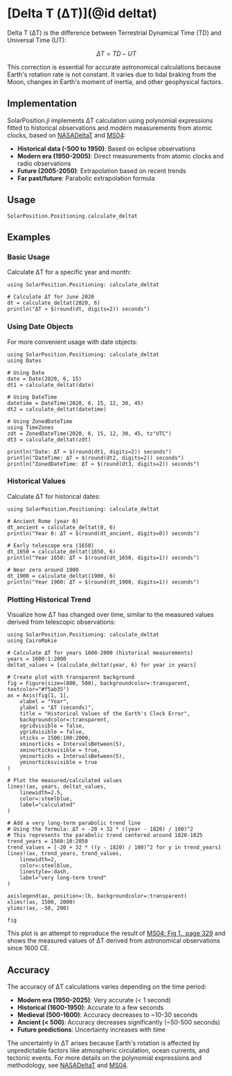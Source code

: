 # [Delta T (ΔT)](@id deltat)

Delta T (ΔT) is the difference between Terrestrial Dynamical Time (TD) and Universal Time (UT):

```math
\Delta T = TD - UT
```

This correction is essential for accurate astronomical calculations because Earth's rotation rate
is not constant. It varies due to tidal braking from the Moon, changes in Earth's moment of inertia,
and other geophysical factors.

## Implementation

SolarPosition.jl implements ΔT calculation using polynomial expressions fitted to historical
observations and modern measurements from atomic clocks, based on [NASADeltaT](@cite) and [MS04](@cite):

- **Historical data (-500 to 1950)**: Based on eclipse observations
- **Modern era (1950-2005)**: Direct measurements from atomic clocks and radio observations
- **Future (2005-2050)**: Extrapolation based on recent trends
- **Far past/future**: Parabolic extrapolation formula

## Usage

```@docs
SolarPosition.Positioning.calculate_deltat
```

## Examples

### Basic Usage

Calculate ΔT for a specific year and month:

```@example deltat
using SolarPosition.Positioning: calculate_deltat

# Calculate ΔT for June 2020
dt = calculate_deltat(2020, 6)
println("ΔT ≈ $(round(dt, digits=2)) seconds")
```

### Using Date Objects

For more convenient usage with date objects:

```@example deltat
using SolarPosition.Positioning: calculate_deltat
using Dates

# Using Date
date = Date(2020, 6, 15)
dt1 = calculate_deltat(date)

# Using DateTime
datetime = DateTime(2020, 6, 15, 12, 30, 45)
dt2 = calculate_deltat(datetime)

# Using ZonedDateTime
using TimeZones
zdt = ZonedDateTime(2020, 6, 15, 12, 30, 45, tz"UTC")
dt3 = calculate_deltat(zdt)

println("Date: ΔT ≈ $(round(dt1, digits=2)) seconds")
println("DateTime: ΔT ≈ $(round(dt2, digits=2)) seconds")
println("ZonedDateTime: ΔT ≈ $(round(dt3, digits=2)) seconds")
```

### Historical Values

Calculate ΔT for historical dates:

```@example deltat
using SolarPosition.Positioning: calculate_deltat

# Ancient Rome (year 0)
dt_ancient = calculate_deltat(0, 6)
println("Year 0: ΔT ≈ $(round(dt_ancient, digits=0)) seconds")

# Early telescope era (1650)
dt_1650 = calculate_deltat(1650, 6)
println("Year 1650: ΔT ≈ $(round(dt_1650, digits=1)) seconds")

# Near zero around 1900
dt_1900 = calculate_deltat(1900, 6)
println("Year 1900: ΔT ≈ $(round(dt_1900, digits=1)) seconds")
```

### Plotting Historical Trend

Visualize how ΔT has changed over time, similar to the measured values derived from telescopic observations:

```@example deltat
using SolarPosition.Positioning: calculate_deltat
using CairoMakie

# Calculate ΔT for years 1600-2000 (historical measurements)
years = 1600:1:2000
deltat_values = [calculate_deltat(year, 6) for year in years]

# Create plot with transparent background
fig = Figure(size=(800, 500), backgroundcolor=:transparent, textcolor="#f5ab35")
ax = Axis(fig[1, 1],
    xlabel = "Year",
    ylabel = "ΔT (seconds)",
    title = "Historical Values of the Earth's Clock Error",
    backgroundcolor=:transparent,
    xgridvisible = false,
    ygridvisible = false,
    xticks = 1500:100:2000,
    xminorticks = IntervalsBetween(5),
    xminorticksvisible = true,
    yminorticks = IntervalsBetween(5),
    yminorticksvisible = true
)

# Plot the measured/calculated values
lines!(ax, years, deltat_values,
    linewidth=2.5,
    color=:steelblue,
    label="calculated"
)

# Add a very long-term parabolic trend line
# Using the formula: ΔT ≈ -20 + 32 * ((year - 1820) / 100)^2
# This represents the parabolic trend centered around 1820-1825
trend_years = 1560:10:2050
trend_values = [-20 + 32 * ((y - 1820) / 100)^2 for y in trend_years]
lines!(ax, trend_years, trend_values,
    linewidth=2,
    color=:steelblue,
    linestyle=:dash,
    label="very long-term trend"
)

axislegend(ax, position=:lb, backgroundcolor=:transparent)
xlims!(ax, 1500, 2000)
ylims!(ax, -50, 200)

fig
```

This plot is an attempt to reproduce the result of [MS04; Fig 1., page 329](@cite) and
shows the measured values of ΔT derived from astronomical observations since 1600 CE.

## Accuracy

The accuracy of ΔT calculations varies depending on the time period:

- **Modern era (1950-2025)**: Very accurate (< 1 second)
- **Historical (1600-1950)**: Accurate to a few seconds
- **Medieval (500-1600)**: Accuracy decreases to ~10-30 seconds
- **Ancient (< 500)**: Accuracy decreases significantly (~50-500 seconds)
- **Future predictions**: Uncertainty increases with time

The uncertainty in ΔT arises because Earth's rotation is affected by unpredictable
factors like atmospheric circulation, ocean currents, and tectonic events. For more
details on the polynomial expressions and methodology, see [NASADeltaT](@cite) and
[MS04](@cite).
